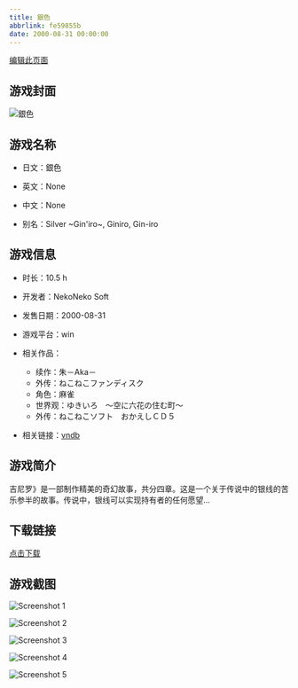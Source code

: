 ```yaml
---
title: 銀色
abbrlink: fe59855b
date: 2000-08-31 00:00:00
---
```

[编辑此页面](https://github.com/ACG-3/ADV3-source/blob/main/source/_posts/games/%E9%8A%80%E8%89%B2.md)

## 游戏封面

![銀色](https%3A//pan.timero.xyz/onedrive/img_lib_001/%E9%8A%80%E8%89%B2_cover.avif)


## 游戏名称

- 日文：銀色
- 英文：None
- 中文：None

- 别名：Silver ~Gin'iro~, Giniro, Gin-iro


## 游戏信息

- 时长：10.5 h
- 开发者：NekoNeko Soft
- 发售日期：2000-08-31
- 游戏平台：win
- 相关作品：
   - 续作：朱－Aka－
   - 外传：ねこねこファンディスク
   - 角色：麻雀
   - 世界观：ゆきいろ　～空に六花の住む町～
   - 外传：ねこねこソフト　おかえしＣＤ５

- 相关链接：[vndb](https://vndb.org/v915)


## 游戏简介

吉尼罗》是一部制作精美的奇幻故事，共分四章。这是一个关于传说中的银线的苦乐参半的故事。传说中，银线可以实现持有者的任何愿望...


## 下载链接

[点击下载](https://pan.timero.xyz/onedrive/adv_lib_001/%E9%8A%80%E8%89%B2)


## 游戏截图


![Screenshot 1](https%3A//pan.timero.xyz/onedrive/img_lib_001/%E9%8A%80%E8%89%B2_Screenshot_1.avif)

![Screenshot 2](https%3A//pan.timero.xyz/onedrive/img_lib_001/%E9%8A%80%E8%89%B2_Screenshot_2.avif)

![Screenshot 3](https%3A//pan.timero.xyz/onedrive/img_lib_001/%E9%8A%80%E8%89%B2_Screenshot_3.avif)

![Screenshot 4](https%3A//pan.timero.xyz/onedrive/img_lib_001/%E9%8A%80%E8%89%B2_Screenshot_4.avif)

![Screenshot 5](https%3A//pan.timero.xyz/onedrive/img_lib_001/%E9%8A%80%E8%89%B2_Screenshot_5.avif)


